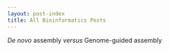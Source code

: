 ```yaml
---
layout: post-index
title: All Bioinformatics Posts
---
```


*De novo* assembly *versus* Genome-guided assembly  

